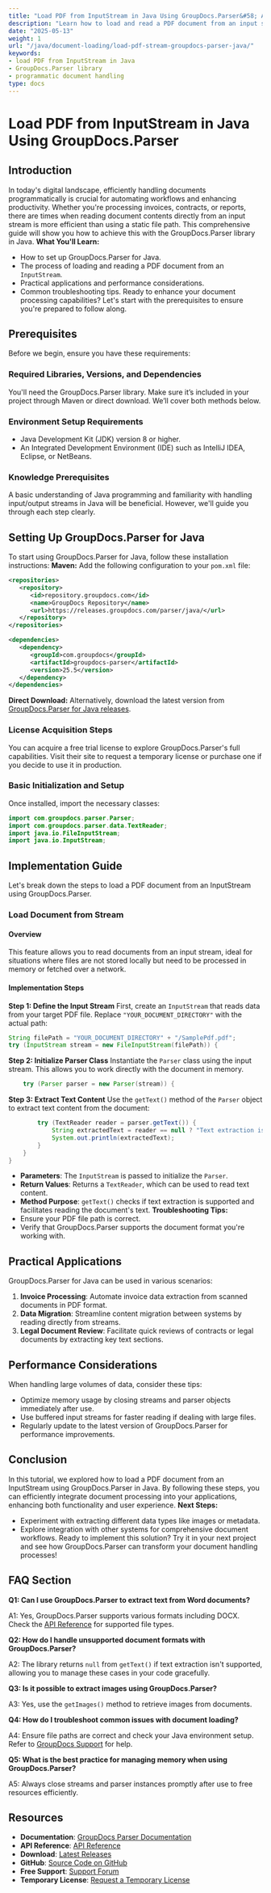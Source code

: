 ```yaml
---
title: "Load PDF from InputStream in Java Using GroupDocs.Parser&#58; A Comprehensive Guide"
description: "Learn how to load and read a PDF document from an input stream using GroupDocs.Parser for Java. Streamline your document processing tasks with our detailed guide."
date: "2025-05-13"
weight: 1
url: "/java/document-loading/load-pdf-stream-groupdocs-parser-java/"
keywords:
- load PDF from InputStream in Java
- GroupDocs.Parser library
- programmatic document handling
type: docs
---
```

# Load PDF from InputStream in Java Using GroupDocs.Parser
## Introduction
In today's digital landscape, efficiently handling documents programmatically is crucial for automating workflows and enhancing productivity. Whether you're processing invoices, contracts, or reports, there are times when reading document contents directly from an input stream is more efficient than using a static file path. This comprehensive guide will show you how to achieve this with the GroupDocs.Parser library in Java.
**What You'll Learn:**
- How to set up GroupDocs.Parser for Java.
- The process of loading and reading a PDF document from an `InputStream`.
- Practical applications and performance considerations.
- Common troubleshooting tips.
Ready to enhance your document processing capabilities? Let's start with the prerequisites to ensure you're prepared to follow along.
## Prerequisites
Before we begin, ensure you have these requirements:
### Required Libraries, Versions, and Dependencies
You'll need the GroupDocs.Parser library. Make sure it’s included in your project through Maven or direct download. We’ll cover both methods below.
### Environment Setup Requirements
- Java Development Kit (JDK) version 8 or higher.
- An Integrated Development Environment (IDE) such as IntelliJ IDEA, Eclipse, or NetBeans.
### Knowledge Prerequisites
A basic understanding of Java programming and familiarity with handling input/output streams in Java will be beneficial. However, we'll guide you through each step clearly.
## Setting Up GroupDocs.Parser for Java
To start using GroupDocs.Parser for Java, follow these installation instructions:
**Maven:**
Add the following configuration to your `pom.xml` file:
```xml
<repositories>
   <repository>
      <id>repository.groupdocs.com</id>
      <name>GroupDocs Repository</name>
      <url>https://releases.groupdocs.com/parser/java/</url>
   </repository>
</repositories>

<dependencies>
   <dependency>
      <groupId>com.groupdocs</groupId>
      <artifactId>groupdocs-parser</artifactId>
      <version>25.5</version>
   </dependency>
</dependencies>
```
**Direct Download:**
Alternatively, download the latest version from [GroupDocs.Parser for Java releases](https://releases.groupdocs.com/parser/java/).
### License Acquisition Steps
You can acquire a free trial license to explore GroupDocs.Parser's full capabilities. Visit their site to request a temporary license or purchase one if you decide to use it in production.
### Basic Initialization and Setup
Once installed, import the necessary classes:
```java
import com.groupdocs.parser.Parser;
import com.groupdocs.parser.data.TextReader;
import java.io.FileInputStream;
import java.io.InputStream;
```
## Implementation Guide
Let's break down the steps to load a PDF document from an InputStream using GroupDocs.Parser.
### Load Document from Stream
#### Overview
This feature allows you to read documents from an input stream, ideal for situations where files are not stored locally but need to be processed in memory or fetched over a network.
#### Implementation Steps
**Step 1: Define the Input Stream**
First, create an `InputStream` that reads data from your target PDF file. Replace `"YOUR_DOCUMENT_DIRECTORY"` with the actual path:
```java
String filePath = "YOUR_DOCUMENT_DIRECTORY" + "/SamplePdf.pdf";
try (InputStream stream = new FileInputStream(filePath)) {
```
**Step 2: Initialize Parser Class**
Instantiate the `Parser` class using the input stream. This allows you to work directly with the document in memory.
```java
    try (Parser parser = new Parser(stream)) {
```
**Step 3: Extract Text Content**
Use the `getText()` method of the `Parser` object to extract text content from the document:
```java
        try (TextReader reader = parser.getText()) {
            String extractedText = reader == null ? "Text extraction isn't supported" : reader.readToEnd();
            System.out.println(extractedText);
        }
    }
}
```
- **Parameters**: The `InputStream` is passed to initialize the `Parser`.
- **Return Values**: Returns a `TextReader`, which can be used to read text content.
- **Method Purpose**: `getText()` checks if text extraction is supported and facilitates reading the document's text.
**Troubleshooting Tips:**
- Ensure your PDF file path is correct.
- Verify that GroupDocs.Parser supports the document format you're working with.
## Practical Applications
GroupDocs.Parser for Java can be used in various scenarios:
1. **Invoice Processing**: Automate invoice data extraction from scanned documents in PDF format.
2. **Data Migration**: Streamline content migration between systems by reading directly from streams.
3. **Legal Document Review**: Facilitate quick reviews of contracts or legal documents by extracting key text sections.
## Performance Considerations
When handling large volumes of data, consider these tips:
- Optimize memory usage by closing streams and parser objects immediately after use.
- Use buffered input streams for faster reading if dealing with large files.
- Regularly update to the latest version of GroupDocs.Parser for performance improvements.
## Conclusion
In this tutorial, we explored how to load a PDF document from an InputStream using GroupDocs.Parser in Java. By following these steps, you can efficiently integrate document processing into your applications, enhancing both functionality and user experience.
**Next Steps:**
- Experiment with extracting different data types like images or metadata.
- Explore integration with other systems for comprehensive document workflows.
Ready to implement this solution? Try it in your next project and see how GroupDocs.Parser can transform your document handling processes!
## FAQ Section

**Q1: Can I use GroupDocs.Parser to extract text from Word documents?**

A1: Yes, GroupDocs.Parser supports various formats including DOCX. Check the [API Reference](https://reference.groupdocs.com/parser/java) for supported file types.

**Q2: How do I handle unsupported document formats with GroupDocs.Parser?**

A2: The library returns `null` from `getText()` if text extraction isn't supported, allowing you to manage these cases in your code gracefully.

**Q3: Is it possible to extract images using GroupDocs.Parser?**

A3: Yes, use the `getImages()` method to retrieve images from documents.

**Q4: How do I troubleshoot common issues with document loading?**

A4: Ensure file paths are correct and check your Java environment setup. Refer to [GroupDocs Support](https://forum.groupdocs.com/c/parser) for help.

**Q5: What is the best practice for managing memory when using GroupDocs.Parser?**

A5: Always close streams and parser instances promptly after use to free resources efficiently.
## Resources
- **Documentation**: [GroupDocs Parser Documentation](https://docs.groupdocs.com/parser/java/)
- **API Reference**: [API Reference](https://reference.groupdocs.com/parser/java)
- **Download**: [Latest Releases](https://releases.groupdocs.com/parser/java/)
- **GitHub**: [Source Code on GitHub](https://github.com/groupdocs-parser/GroupDocs.Parser-for-Java)
- **Free Support**: [Support Forum](https://forum.groupdocs.com/c/parser)
- **Temporary License**: [Request a Temporary License](https://purchase.groupdocs.com/temporary-license/)
